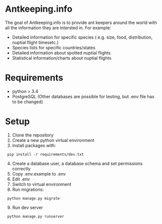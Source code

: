 # Antkeeping.info
The goal of Antkeeping.info is to provide ant keepers around the world with all the information they are intersted in. For example:
* Detailed information for specific species ( e.g. size, food, distribution, nuptial flight timesetc.)
* Species lists for specific countries/states
* Detailed information about spotted nuptial flights
* Statistical information/charts about nuptial flights
# Requirements
* python > 3.4
* PostgreSQL (Other databases are possible for testing, but .env file has to be changed)
# Setup
1. Clone the repository
2. Create a new python virtual environment
3. Install packages with:
 ```
  pip install -r requirements/dev.txt
 ```
4. Create a database user, a database schema and set permissions correctly
5. Copy .env.example to .env
6. Edit .env
7. Switch to virtual environment
8. Run migrations:

 ```
  python manage.py migrate
 ```
9. Run dev server
```
 python manage.py runserver
```

